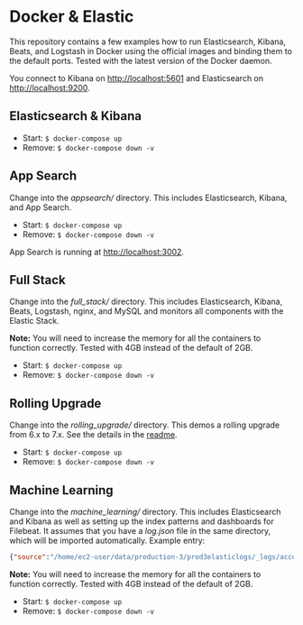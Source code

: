 # Docker & Elastic

This repository contains a few examples how to run Elasticsearch, Kibana, Beats, and Logstash in Docker using the official images and binding them to the default ports. Tested with the latest version of the Docker daemon.

You connect to Kibana on [http://localhost:5601](http://localhost:5601) and Elasticsearch on [http://localhost:9200](http://localhost:9200).


## Elasticsearch & Kibana

* Start: `$ docker-compose up`
* Remove: `$ docker-compose down -v`


## App Search

Change into the *appsearch/* directory.
This includes Elasticsearch, Kibana, and App Search.

* Start: `$ docker-compose up`
* Remove: `$ docker-compose down -v`

App Search is running at [http://localhost:3002](http://localhost:3002).


## Full Stack

Change into the *full_stack/* directory.
This includes Elasticsearch, Kibana, Beats, Logstash, nginx, and MySQL and monitors all components with the Elastic Stack.

**Note:** You will need to increase the memory for all the containers to function correctly. Tested with 4GB instead of the default of 2GB.

* Start: `$ docker-compose up`
* Remove: `$ docker-compose down -v`


## Rolling Upgrade

Change into the *rolling_upgrade/* directory.
This demos a rolling upgrade from 6.x to 7.x. See the details in the [readme](./rolling_upgrade/).

* Start: `$ docker-compose up`
* Remove: `$ docker-compose down -v`


## Machine Learning

Change into the *machine_learning/* directory.
This includes Elasticsearch and Kibana as well as setting up the index patterns and dashboards for Filebeat. It assumes that you have a *log.json* file in the same directory, which will be imported automatically. Example entry:

```json
{"source":"/home/ec2-user/data/production-3/prod3elasticlogs/_logs/access-logs228.log","beat":{"hostname":"ip-172-31-5-206","name":"ip-172-31-5-206","version":"5.4.0"},"@timestamp":"2017-02-28T17:14:26.963Z","read_timestamp":"2017-06-20T08:47:54.189Z","fileset":{"name":"access","module":"nginx"},"nginx":{"access":{"body_sent":{"bytes":"32898"},"url":"/static/img/wrapper-footer.png","geoip":{"continent_name":"North America","city_name":"Chicago","location":{"lat":42.0106,"lon":-87.6686},"region_name":"Illinois","country_iso_code":"US"},"response_code":"404","user_agent":{"device":"Other","os_name":"Other","os":"Other","name":"Other"},"http_version":"1.1","method":"GET","remote_ip":"213.222.148.205"}},"prospector":{"type":"log"}}
```

**Note:** You will need to increase the memory for all the containers to function correctly. Tested with 4GB instead of the default of 2GB.

* Start: `$ docker-compose up`
* Remove: `$ docker-compose down -v`
